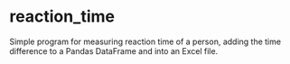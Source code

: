 # reaction_time
Simple program for measuring reaction time of a person, adding the time difference to a Pandas DataFrame and into an Excel file. 
